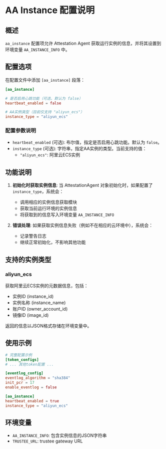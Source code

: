 # AA Instance 配置说明

## 概述

`aa_instance` 配置项允许 Attestation Agent 获取运行实例的信息，并将其设置到环境变量 `AA_INSTANCE_INFO` 中。

## 配置选项

在配置文件中添加 `[aa_instance]` 段落：

```toml
[aa_instance]

# 是否启用心跳功能（可选，默认为 false）
heartbeat_enabled = false

# AA实例类型（目前仅支持 "aliyun_ecs"）
instance_type = "aliyun_ecs"
```

### 配置参数说明

- `heartbeat_enabled` (可选): 布尔值，指定是否启用心跳功能。默认为 `false`。
- `instance_type` (可选): 字符串，指定AA实例的类型。当前支持的值：
  - `"aliyun_ecs"`: 阿里云ECS实例

## 功能说明

1. **初始化时获取实例信息**: 当 AttestationAgent 对象初始化时，如果配置了 `instance_type`，系统会：
   - 调用相应的实例信息获取模块
   - 获取当前运行环境的实例信息
   - 将获取到的信息写入环境变量 `AA_INSTANCE_INFO`

2. **错误处理**: 如果获取实例信息失败（例如不在相应的云环境中），系统会：
   - 记录警告日志
   - 继续正常初始化，不影响其他功能

## 支持的实例类型

### aliyun_ecs

获取阿里云ECS实例的元数据信息，包括：
- 实例ID (instance_id)
- 实例名称 (instance_name)  
- 账户ID (owner_account_id)
- 镜像ID (image_id)

返回的信息以JSON格式存储在环境变量中。

## 使用示例

```toml
# 完整配置示例
[token_configs]
# ... 其他token配置 ...

[eventlog_config]
eventlog_algorithm = "sha384"
init_pcr = 17
enable_eventlog = false

[aa_instance]
heartbeat_enabled = true
instance_type = "aliyun_ecs"
```

## 环境变量

- `AA_INSTANCE_INFO`: 包含实例信息的JSON字符串
- `TRUSTEE_URL`: trustee gateway URL
